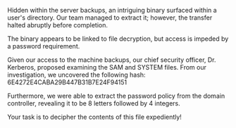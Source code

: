 Hidden within the server backups, an intriguing binary surfaced within a user's directory. Our team managed to extract it; however, the transfer halted abruptly before completion.

The binary appears to be linked to file decryption, but access is impeded by a password requirement.

Given our access to the machine backups, our chief security officer, Dr. Kerberos, proposed examining the SAM and SYSTEM files. From our investigation, we uncovered the following hash: 6E4272E4CABA29B447B31B7E24F94151

Furthermore, we were able to extract the password policy from the domain controller, revealing it to be 8 letters followed by 4 integers.

Your task is to decipher the contents of this file expediently!


